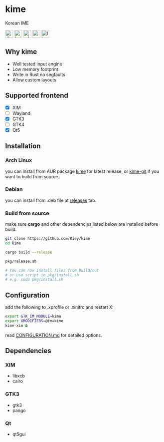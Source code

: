 # kime

Korean IME

[<img alt="discord" src="https://img.shields.io/discord/801107569505992705.svg?style=for-the-badge" height="25">](https://discord.gg/YPnEfZqC6y)
[<img alt="build status" src="https://img.shields.io/github/workflow/status/Riey/kime/CI/master?style=for-the-badge" height="25">](https://github.com/Riey/kime/actions?query=workflow%3ACI)
[<img alt="release version" src="https://img.shields.io/github/v/release/Riey/kime?style=for-the-badge" height="25">](https://github.com/Riey/kime/releases)
[<img alt="aur version" src="https://img.shields.io/aur/version/kime?style=for-the-badge" height="25">](https://aur.archlinux.org/packages/kime/)
[<img alt="license" src="https://img.shields.io/github/license/Riey/kime?style=for-the-badge" height="25">](https://github.com/Riey/kime/blob/master/LICENSE)


## Why kime

* Well tested input engine
* Low memory footprint
* Write in Rust no segfaults
* Allow custom layouts

## Supported frontend

- [x] XIM
- [ ] Wayland
- [x] GTK3
- [ ] GTK4
- [x] Qt5

## Installation

### Arch Linux

you can install from AUR package [kime](https://aur.archlinux.org/packages/kime) for latest release, or [kime-git](https://aur.archlinux.org/packages/kime-git) if you want to build from source.

### Debian

you can install from .deb file at [releases](https://github.com/Riey/kime/releases) tab.

### Build from source

make sure **cargo** and other dependencies listed below are installed before build.

```sh
git clone https://github.com/Riey/kime
cd kime

cargo build --release

pkg/release.sh

# You can now install files from build/out
# or use script in pkg/install.sh
# e.g. sudo pkg/install.sh
```

## Configuration

add the following to .xprofile or .xinitrc and restart X:

```sh
export GTK_IM_MODULE=kime
export XMODIFIERS=@im=kime
kime-xim &
```

read [CONFIGURATION.md](CONFIGURATION.md) for detailed options.

## Dependencies

### XIM

* libxcb
* cairo

### GTK3

* gtk3
* pango

### Qt

* qt5gui
